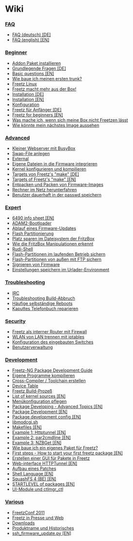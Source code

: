[//]: # ( Do not edit this file! Run generate.sh to create it. )

# Wiki

### [FAQ](00_FAQ/README.md)
  - [FAQ (deutsch) [DE]](00_FAQ/FAQ.de.md)
  - [FAQ (english) [EN]](00_FAQ/FAQ.en.md)

### [Beginner](10_Beginner/README.md)
  - [Addon Paket installieren](10_Beginner/addon.md)
  - [Grundlegende Fragen [DE]](10_Beginner/basic_questions.de.md)
  - [Basic questions [EN]](10_Beginner/basic_questions.en.md)
  - [Wie baue ich meinen ersten trunk?](10_Beginner/first_trunk.md)
  - [Freetz Linux](10_Beginner/freetz_linux.md)
  - [Freetz macht mehr aus der Box!](10_Beginner/freetz.md)
  - [Installation [DE]](10_Beginner/install.de.md)
  - [Installation [EN]](10_Beginner/install.en.md)
  - [Konfiguration](10_Beginner/menuconfig.md)
  - [Freetz für Anfänger [DE]](10_Beginner/newbie.de.md)
  - [Freetz for beginners [EN]](10_Beginner/newbie.en.md)
  - [Was mache ich, wenn sich meine Box nicht Freetzen lässt](10_Beginner/newbie_errors.md)
  - [Wie könnte mein nächstes Image aussehen](10_Beginner/newbie_other.md)

### [Advanced](20_Advanced/README.md)
  - [Kleiner Webserver mit BusyBox](20_Advanced/busybox_httpd.md)
  - [Swap-File anlegen](20_Advanced/create_swap.md)
  - [External](20_Advanced/external.md)
  - [Eigene Dateien in die Firmware integrieren](20_Advanced/integrate_own_files.md)
  - [Kernel konfigurieren und kompilieren](20_Advanced/make_kernel.md)
  - [Targets von Freetz's "make" [DE]](20_Advanced/make_targets.de.md)
  - [Targets of Freetz's "make" [EN]](20_Advanced/make_targets.en.md)
  - [Entpacken und Packen von Firmware-Images](20_Advanced/repack_fw.md)
  - [Rechner im Netz herunterfahren](20_Advanced/shutdown.md)
  - [Benutzer dauerhaft in der passwd speichern](20_Advanced/user.md)

### [Expert](30_Expert/README.md)
  - [6490 info sheet [EN]](30_Expert/6490_info_sheet.en.md)
  - [ADAM2-Bootloader](30_Expert/adam2.md)
  - [Ablauf eines Firmware-Updates](30_Expert/firmware_update_details.md)
  - [Flash Partitionierung](30_Expert/flash.md)
  - [Platz sparen im Dateisystem der FritzBox](30_Expert/make_room.md)
  - [Wie die FritzBox Manipulationen erkennt](30_Expert/manipulation_detection.md)
  - [Rudi-Shell](30_Expert/rudi_shell.md)
  - [Flash-Partitionen im laufenden Betrieb sichern](30_Expert/save_mtd_1.md)
  - [Flash-Partitionen von außen mit FTP sichern](30_Expert/save_mtd_2.md)
  - [Signieren von Firmware](30_Expert/sign_image.md)
  - [Einstellungen speichern im Urlader-Environment](30_Expert/urlader_flags.md)

### [Troubleshooting](40_Troubleshooting/README.md)
  - [IRC](40_Troubleshooting/irc_channel.md)
  - [Troubleshooting Build-Abbruch](40_Troubleshooting/make_fail.md)
  - [Häufige selbständige Reboots](40_Troubleshooting/random_reboots.md)
  - [Kaputtes Telefonbuch reparieren](40_Troubleshooting/repair_phonebook.md)

### [Security](50_Security/README.md)
  - [Freetz als interner Router mit Firewall](50_Security/router_and_firewall.md)
  - [WLAN von LAN trennen mit iptables](50_Security/split_wlan_lan.md)
  - [Konfiguration des eingebauten Switches](50_Security/switch_config.md)
  - [Benutzerverwaltung](50_Security/user_management.md)

### [Development](60_Development/README.md)
  - [Freetz-NG Package Development Guide](60_Development/coding_guide.md)
  - [Eigene Programme kompilieren](60_Development/compile_own_progs.md)
  - [Cross-Compiler / Toolchain erstellen](60_Development/create_cross-compiler_toolchain.md)
  - [Device Table](60_Development/device_table.md)
  - [Freetz Build-Prozeß](60_Development/freetz_make.md)
  - [List of kernel sources [EN]](60_Development/kernel_sources.en.md)
  - [Menükonfiguration pflegen](60_Development/menuconfig.md)
  - [Package Developing - Advanced Topics [EN]](60_Development/package_development_advanced.en.md)
  - [Package Development [EN]](60_Development/package_development_basics.en.md)
  - [Package development config [EN]](60_Development/package_development_config.en.md)
  - [libmodcgi.sh](60_Development/package_development_libmodcgi.md)
  - [Makefiles [EN]](60_Development/package_development_makefiles.en.md)
  - [Example 1: Httptunnel [EN]](60_Development/package_development_pkgexample1.en.md)
  - [Example 2: par2cmdline [EN]](60_Development/package_development_pkgexample2.en.md)
  - [Example 3: NZBGet [EN]](60_Development/package_development_pkgexample3.en.md)
  - [Wie baue ich ein eigenes Paket für Freetz?](60_Development/package_development_simple.md)
  - [First steps - How to start your first freetz package [EN]](60_Development/package_development_start.en.md)
  - [Erstellen einer GUI für Pakete in Freetz](60_Development/package_development_webcreate.md)
  - [Web-interface HTTPTunnel [EN]](60_Development/package_development_webexample.en.md)
  - [Aufbau eines Patches](60_Development/patch.md)
  - [Shell Language [EN]](60_Development/shell_coding_conventions.en.md)
  - [SquashFS 4 (BE) [EN]](60_Development/squashfs4-be.en.md)
  - [STARTLEVEL of packages [EN]](60_Development/startlevel_of_packages.en.md)
  - [UI-Module und ctlmgr_ctl](60_Development/uimods.md)

### [Various](70_Various/README.md)
  - [FreetzConf 2011](70_Various/FreetzConf.md)
  - [Freetz in Presse und Web](70_Various/FreetzPress.md)
  - [Downloads](70_Various/FreetzRelease.md)
  - [Produktname und Historisches](70_Various/origin_and_history.md)
  - [ssh_firmware_update.py [EN]](70_Various/ssh_firmware_update.en.md)


